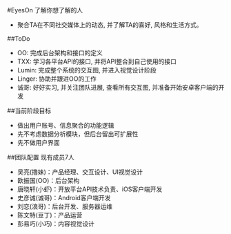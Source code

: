 ﻿#EyesOn
了解你想了解的人
* 聚合TA在不同社交媒体上的动态, 并了解TA的喜好, 风格和生活方式。

##ToDo
* OO: 完成后台架构和接口的定义
* TXX: 学习各平台API的接口, 并将API整合到自己使用的接口
* Lumin: 完成整个系统的交互图, 并进入视觉设计阶段
* Linger: 协助并跟进OO的工作
* 诚哥: 好好实习, 并关注团队进展, 查看所有交互图, 并准备开始安卓客户端的开发

##当前阶段目标
* 做出用户账号、信息聚合的功能逻辑
* 先不考虑数据分析模块，但后台留出可扩展性
* 先不做用户界面

##团队配置
现有成员7人
* 吴亮(撸妹)：产品经理、交互设计、UI视觉设计
* 欧振国(OO)：后台架构
* 唐晓轩(小虾)：开放平台API技术负责、iOS客户端开发
* 史彦诚(诚哥)：Android客户端开发
* 刘恋(浪哥)：后台开发、服务器运维
* 陈文特(豆丁)：产品运营
* 彭易巧(小巧)：内容视觉设计